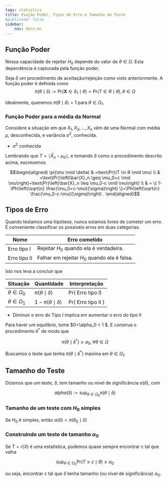 ```yaml
---
tags: statistics
title: Função Poder, Tipos de Erro e Tamanho do Teste
#published: false
sidebar:
    nav: docs-en
---
```


## Função Poder

Nossa capacidade de rejeitar $H_0$ depende do valor de $\theta \in \Omega$. Esta dependência é capturada pela função poder.

Seja $\delta$ um procedimento de aceitação/rejeição como visto anteriormente. A função poder é definida como
$$\pi(\theta \mid \delta):=\text{Pr}\left(\boldsymbol{X} \in S_1 \mid \theta\right)=\text{Pr}(T \in R \mid \theta), \theta \in \Omega$$

Idealmente, queremos $\pi(\theta \mid \delta)=1$ para $\theta \in \Omega_1$.

### Função Poder para a média da Normal

Considere a situação em que $X_1, X_2, \ldots, X_n$ vêm de uma Normal com média $\mu$, desconhecida, e variância $\sigma^2$, conhecida.

- $\sigma^2$ conhecida

Lembrando que $T= \mid \bar{X}_n-\mu_0 \mid$, e tomando $\delta$ como o procedimento descrito acima, escrevemos

$$\begin{aligned}
\pi(\mu \mid \delta) & =\text{Pr}(T \in R \mid \mu) \\
& =\text{Pr}\left(\bar{X}_n \geq \mu_0+c \mid \mu\right)+\text{Pr}\left(\bar{X}_n \leq \mu_0-c \mid \mu\right) \\
& = \{ 1-\Phi\left(\sqrt{n} \frac{\mu_0+c-\mu}{\sigma}\right) \}+\Phi\left(\sqrt{n} \frac{\mu_0-c-\mu}{\sigma}\right) .
\end{aligned}$$

## Tipos de Erro

Quando testamos uma hipótese, nunca estamos livres de cometer um erro. É conveniente classificar os possíveis erros em duas categorias.

| Nome | Erro cometido |
| --- | --- |
| Erro tipo I | Rejeitar $H_0$ quando ela é verdadeira. |
| Erro tipo II | Falhar em rejeitar $H_0$ quando ela é falsa. |


Isto nos leva a concluir que

| Situação | Quantidade | Interpretação |
| --- | --- | --- |
| $\theta \in \Omega_0$ | $\pi(\theta \mid \delta)$ | $\text{Pr}($ Erro tipo I) |
| $\theta \in \Omega_1$ | $1-\pi(\theta \mid \delta)$ | $\text{Pr}($ Erro tipo II $)$ |

- Diminuir o erro do Tipo I implica em aumentar o erro do tipo II

Para haver um equilíbrio, tome $0<\alpha_0 < 1 $. E construa o procedimento $\delta^*$ de modo que

  $$\pi\left(\theta \mid \delta^*\right) \leq \alpha_0, \forall \theta \in \Omega$$

Buscamos o teste que tenha $\pi\left(\theta \mid \delta^*\right)$ máxima em $\theta \in \Omega_1$.

## Tamanho do Teste

Dizemos que um teste, $\delta$, tem tamanho ou nível de significância $\alpha(\delta)$, com

$$alpha(\delta):=\sup _{\theta \in \Omega_0} \pi(\theta \mid \delta)$$

### Tamanho de um teste com $H_0$ simples
  
Se $H_0$ é simples, então $\alpha(\delta)=\pi\left(\theta_0 \mid \delta\right)$

### Construindo um teste de tamanho $\alpha_0$
Se $T=r(X)$ é uma estatística, podemos quase sempre encontrar c tal que valha

$$\sup _{\theta \in \Omega_0} \text{Pr}(T \geq c \mid \theta) \leq \alpha_0$$

ou seja, encontrar c tal que $\delta$ tenha tamanho (ou nível de significância) $\alpha_0$.

